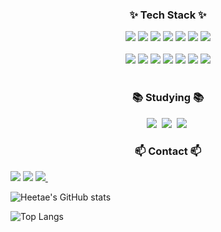 <h3 align="center">✨ Tech Stack ✨</h3>
<div align="center">
<a href="https://developer.apple.com/kr/swift/"><img src="https://img.shields.io/badge/Android-34A853?style=flat-square&logo=Android&logoColor=white"/></a>
<a href="https://developer.apple.com/kr/swift/"><img src="https://img.shields.io/badge/IOS-000000?style=flat-square&logo=Apple&logoColor=white"/></a>
<a href="https://developer.apple.com/kr/swift/"><img src="https://img.shields.io/badge/Swift-F05138?style=flat-square&logo=Swift&logoColor=white"/></a>
<a href="https://developer.apple.com/kr/swift/"><img src="https://img.shields.io/badge/Flutter-02569B?style=flat-square&logo=Flutter&logoColor=white"/></a>
<a href="https://developer.apple.com/kr/swift/"><img src="https://img.shields.io/badge/Dart-0175C2?style=flat-square&logo=Dart&logoColor=white"/></a>
<a href="https://developer.apple.com/kr/swift/"><img src="https://img.shields.io/badge/Vue.js-4FC08D?style=flat-square&logo=Vue.js&logoColor=white"/></a>
<a href="https://developer.apple.com/kr/swift/"><img src="https://img.shields.io/badge/JS-F7DF1E?style=flat-square&logo=JavaScript&logoColor=white"/></a>
</div>
<br>
<div align="center">
<a href="https://developer.apple.com/kr/swift/"><img src="https://img.shields.io/badge/CSS3-1572B6?style=flat-square&logo=CSS3&logoColor=white"/></a>
<a href="https://developer.apple.com/kr/swift/"><img src="https://img.shields.io/badge/HTML5-E34F26?style=flat-square&logo=HTML5&logoColor=white"/></a>
<a href="https://developer.apple.com/kr/swift/"><img src="https://img.shields.io/badge/Jira-0052CC?style=flat-square&logo=Jira&logoColor=white"/></a>
<a href="https://developer.apple.com/kr/swift/"><img src="https://img.shields.io/badge/Gerrit-EEEEEE?style=flat-square&logo=Gerrit&logoColor=white"/></a>
<a href="https://developer.apple.com/kr/swift/"><img src="https://img.shields.io/badge/Mattermost-0058CC?style=flat-square&logo=Mattermost&logoColor=white"/></a>
<a href="https://developer.apple.com/kr/swift/"><img src="https://img.shields.io/badge/AndroidStudio-3DDC84?style=flat-square&logo=AndroidStudio&logoColor=white"/></a>
<a href="https://developer.apple.com/kr/swift/"><img src="https://img.shields.io/badge/Xcode-147EFB?style=flat-square&logo=Xcode&logoColor=white"/></a>
</div>
<br>

<h3 align="center">📚 Studying 📚</h3>
<div align="center">
  <img src="https://img.shields.io/badge/typescript-007ACC.svg?style=for-the-badge&logo=typescript&logoColor=white" />&nbsp
  <img src="https://img.shields.io/badge/React%20Query-FF4154?style=for-the-badge&logo=react%20query&logoColor=white" />&nbsp
  <img src="https://img.shields.io/badge/Recoil-3578E5?style=for-the-badge&logo=recoil&logoColor=white" />&nbsp
</div>

<h3 align="center">📫 Contact 📫</h3>
<div align="center>
<a href="https://100percent-me.tistory.com/"><img src="https://img.shields.io/badge/Tstory-000000?style=flat-square&logo=Tstory&logoColor=white"/></a>
<a href="https://www.instagram.com/sheep._.hy/"><img src="https://img.shields.io/badge/Instagram-E4405F?style=flat-square&logo=Instagram&logoColor=white"/></a>
<a href="mailto:smyang0220@gmail.com">
    <img
      src="https://img.shields.io/badge/smyang0220@gmail.com-EA4335?style=for-the-badge&logo=Gmail&logoColor=white"/>&nbsp
  </a>
</div>

![Heetae's GitHub stats](https://github-readme-stats.vercel.app/api?username=smyang0220&show_icons=true&theme=radical)

![Top Langs](https://github-readme-stats.vercel.app/api/top-langs/?username=smyang0220&layout=compact)
